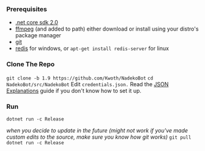 ### Prerequisites
- [.net core sdk 2.0][.netcore]
- [ffmpeg][ffmpeg] (and added to path) either download or install using your distro's package manager
- [git][git]
- [redis][redis] for windows, or `apt-get install redis-server` for linux

### Clone The Repo
`git clone -b 1.9 https://github.com/Kwoth/NadekoBot`
`cd NadekoBot/src/NadekoBot`
Edit `credentials.json.` Read the [JSON Explanations](http://nadekobot.readthedocs.io/en/latest/JSON%20Explanations/) guide if you don't know how to set it up.

### Run
`dotnet run -c Release`

*when you decide to update in the future (might not work if you've made custom edits to the source, make sure you know how git works)*
`git pull`
`dotnet run -c Release`

[.netcore]: https://www.microsoft.com/net/download/core#/sdk
[ffmpeg]: http://ffmpeg.zeranoe.com/builds/
[git]: https://git-scm.com/downloads
[redis]: https://github.com/MicrosoftArchive/redis/releases/latest